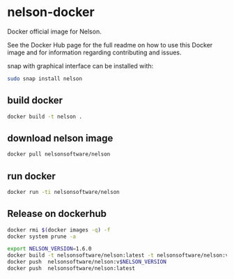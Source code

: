 # nelson-docker

Docker official image for Nelson.

See the Docker Hub page for the full readme on how to use this Docker image and for information regarding contributing and issues.

snap with graphical interface can be installed with:
```bash
sudo snap install nelson
```

## build docker

```bash
docker build -t nelson .
```

## download nelson image

```bash
docker pull nelsonsoftware/nelson
```

## run docker

```bash
docker run -ti nelsonsoftware/nelson
```

## Release on dockerhub

```bash
docker rmi $(docker images -q) -f
docker system prune -a

export NELSON_VERSION=1.6.0
docker build -t nelsonsoftware/nelson:latest -t nelsonsoftware/nelson:v$NELSON_VERSION .
docker push  nelsonsoftware/nelson:v$NELSON_VERSION
docker push  nelsonsoftware/nelson:latest

```
